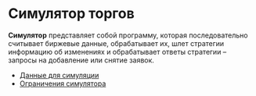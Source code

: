 # Симулятор торгов

**Симулятор** представляет собой программу, которая последовательно считывает биржевые данные, обрабатывает их, шлет стратегии информацию об изменениях и обрабатывает ответы стратегии – запросы на добавление или снятие заявок.

* [Данные для симуляции](./data.md)
* [Ограничения симулятора](./restrictions.md)